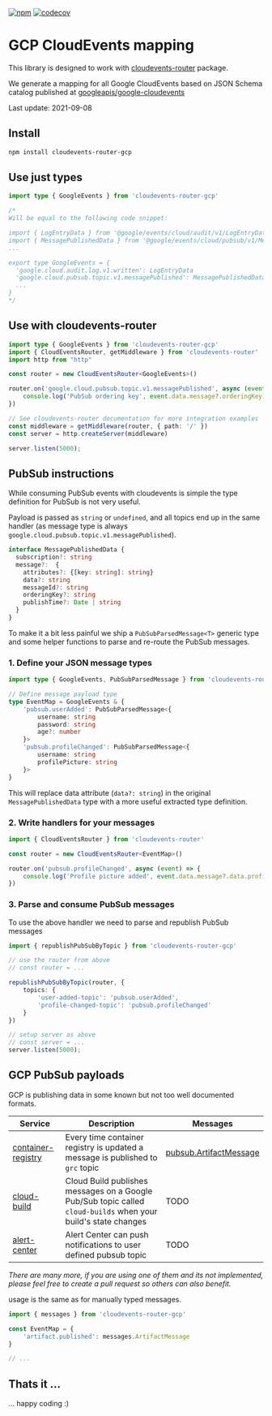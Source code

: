 [![npm](https://img.shields.io/npm/v/cloudevents-router-gcp?label=cloudevents-router-gcp&logo=npm)](https://www.npmjs.com/package/cloudevents-router-gcp)
[![codecov](https://codecov.io/gh/stackables/cloudevents-router-gcp/branch/main/graph/badge.svg?token=aG61BAKNaU)](https://codecov.io/gh/stackables/cloudevents-router-gcp)

# GCP CloudEvents mapping

This library is designed to work with [cloudevents-router](https://github.com/stackables/cloudevents-router) package.

We generate a mapping for all Google CloudEvents based on JSON Schema catalog published at [googleapis/google-cloudevents](https://github.com/googleapis/google-cloudevents)

Last update: 2021-09-08

## Install

```bash
npm install cloudevents-router-gcp
```

## Use just types

```typescript
import type { GoogleEvents } from 'cloudevents-router-gcp'

/*
Will be equal to the following code snippet:

import { LogEntryData } from '@google/events/cloud/audit/v1/LogEntryData'
import { MessagePublishedData } from '@google/events/cloud/pubsub/v1/MessagePublishedData'
...

export type GoogleEvents = {
  'google.cloud.audit.log.v1.written': LogEntryData
  'google.cloud.pubsub.topic.v1.messagePublished': MessagePublishedData
  ...
}
*/
```

## Use with cloudevents-router

```typescript
import type { GoogleEvents } from 'cloudevents-router-gcp'
import { CloudEventsRouter, getMiddleware } from 'cloudevents-router'
import http from "http"

const router = new CloudEventsRouter<GoogleEvents>()

router.on('google.cloud.pubsub.topic.v1.messagePublished', async (event) => {
    console.log('PubSub ordering key', event.data.message?.orderingKey)
})

// See cloudevents-router documentation for more integration examples
const middleware = getMiddleware(router, { path: '/' })
const server = http.createServer(middleware)

server.listen(5000);
```

## PubSub instructions

While consuming PubSub events with cloudevents is simple the type definition for PubSub is not very useful.

Payload is passed as `string` or `undefined`, and all topics end up in the same handler (as message type is always `google.cloud.pubsub.topic.v1.messagePublished`).

```typescript
interface MessagePublishedData {
  subscription?: string
  message?:  {
    attributes?: {[key: string]: string}
    data?: string
    messageId?: string
    orderingKey?: string
    publishTime?: Date | string
  }
}
```

To make it a bit less painful we ship a `PubSubParsedMessage<T>` generic type and some helper functions to parse and re-route the PubSub messages.

### 1. Define your JSON message types

```typescript
import type { GoogleEvents, PubSubParsedMessage } from 'cloudevents-router-gcp'

// Define message payload type
type EventMap = GoogleEvents & {
    'pubsub.userAdded': PubSubParsedMessage<{
        username: string
        password: string
        age?: number
    }>
    'pubsub.profileChanged': PubSubParsedMessage<{
        username: string
        profilePicture: string
    }>
}
```

This will replace data attribute (`data?: string`) in the original `MessagePublishedData` type with a more useful extracted type definition.

### 2. Write handlers for your messages

```typescript
import { CloudEventsRouter } from 'cloudevents-router'

const router = new CloudEventsRouter<EventMap>()

router.on('pubsub.profileChanged', async (event) => {
    console.log('Profile picture added', event.data.message?.data.profilePicture)
})
```

### 3. Parse and consume PubSub messages

To use the above handler we need to parse and republish PubSub messages

```typescript
import { republishPubSubByTopic } from 'cloudevents-router-gcp'

// use the router from above
// const router = ...

republishPubSubByTopic(router, {
    topics: {
        'user-added-topic': 'pubsub.userAdded',
        'profile-changed-topic': 'pubsub.profileChanged'
    }
})

// setup server as above
// const server = ...
server.listen(5000);
```

## GCP PubSub payloads

GCP is publishing data in some known but not too well documented formats. 

| Service | Description | Messages |
| ---- | ----------- | ------- |
| [container-registry](https://cloud.google.com/container-registry/docs/configuring-notifications) | Every time container registry is updated a message is published to `grc` topic | [pubsub.ArtifactMessage](https://github.com/stackables/cloudevents-router-gcp/blob/main/src/gcp/artifacts.ts) |
| [cloud-build](https://cloud.google.com/build/docs/subscribe-build-notifications) | Cloud Build publishes messages on a Google Pub/Sub topic called `cloud-builds` when your build's state changes | TODO |
| [alert-center](https://developers.google.com/admin-sdk/alertcenter/guides/notifications) | Alert Center can push notifications to user defined pubsub topic | TODO |

_There are many more, if you are using one of them and its not implemented, please feel free to create a pull request so others can also benefit._

usage is the same as for manually typed messages.

```typescript
import { messages } from 'cloudevents-router-gcp'

const EventMap = {
    'artifact.published': messages.ArtifactMessage
}

// ...
```

## Thats it ...

... happy coding :)
